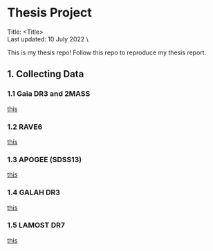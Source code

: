 # Thesis Project
Title: \<Title> \
Last updated: 10 July 2022 \

This is my thesis repo! Follow this repo to reproduce my thesis report.

## 1. Collecting Data
### 1.1 Gaia DR3 and 2MASS
[this](<1. Collecting Data/1.1. Gaia DR3 and 2MASS.ipynb>)
### 1.2 RAVE6
[this](<1. Collecting Data/1.2. RAVE6.ipynb>)
### 1.3 APOGEE (SDSS13)
[this](<1. Collecting Data/1.3. APOGEE (SDSS13).ipynb>)
### 1.4 GALAH DR3
[this](<1. Collecting Data/1.4. GALAH DR3.ipynb>)
### 1.5 LAMOST DR7
[this](<1. Collecting Data/1.5. LAMOST DR7.ipynb>)


